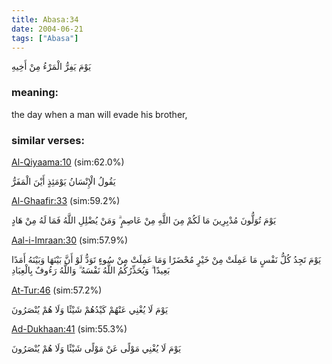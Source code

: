 ```yaml
---
title: Abasa:34
date: 2004-06-21
tags: ["Abasa"]
---
```

يَوْمَ يَفِرُّ الْمَرْءُ مِنْ أَخِيهِ
### meaning: 
the day when a man will evade his brother,
### similar verses: 

[Al-Qiyaama:10](/75/10) (sim:62.0%)

يَقُولُ الْإِنْسَانُ يَوْمَئِذٍ أَيْنَ الْمَفَرُّ

[Al-Ghaafir:33](/40/33) (sim:59.2%)

يَوْمَ تُوَلُّونَ مُدْبِرِينَ مَا لَكُمْ مِنَ اللَّهِ مِنْ عَاصِمٍ ۗ وَمَنْ يُضْلِلِ اللَّهُ فَمَا لَهُ مِنْ هَادٍ

[Aal-i-Imraan:30](/3/30) (sim:57.9%)

يَوْمَ تَجِدُ كُلُّ نَفْسٍ مَا عَمِلَتْ مِنْ خَيْرٍ مُحْضَرًا وَمَا عَمِلَتْ مِنْ سُوءٍ تَوَدُّ لَوْ أَنَّ بَيْنَهَا وَبَيْنَهُ أَمَدًا بَعِيدًا ۗ وَيُحَذِّرُكُمُ اللَّهُ نَفْسَهُ ۗ وَاللَّهُ رَءُوفٌ بِالْعِبَادِ

[At-Tur:46](/52/46) (sim:57.2%)

يَوْمَ لَا يُغْنِي عَنْهُمْ كَيْدُهُمْ شَيْئًا وَلَا هُمْ يُنْصَرُونَ

[Ad-Dukhaan:41](/44/41) (sim:55.3%)

يَوْمَ لَا يُغْنِي مَوْلًى عَنْ مَوْلًى شَيْئًا وَلَا هُمْ يُنْصَرُونَ

